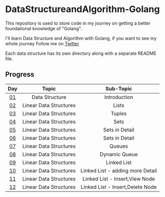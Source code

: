 # DataStructureandAlgorithm-Golang

This repository is used to store code in my journey on getting a better foundational knowledge of "Golang".

I'll learn Data Structure and Algorithm with Golang, if you want to see my whole journey Follow me on [Twitter](https://twitter.com/WaleedA_dev)

Each data structure has its own directory along with a separate README file.

## Progress

|Day         |Topic                                |Sub-Topic                     |
|:----------:|:-----------------------------------:|:----------------------------:|
|[01](Day01/day.md)      |Data Structure                       |Introduction                  |
|[02](Day02/day.md)      |Linear Data Structures                       |Lists                  |
|[03](Day03/day.md)      |Linear Data Structures                       |Tuples                  |
|[04](Day04/day.md)      |Linear Data Structures                       |Sets                  |
|[05](Day05/day.md)      |Linear Data Structures                       |Sets in Detail                  |
|[06](Day06/day.md)      |Linear Data Structures                       |Sets in Detail                  |
|[07](Day07/day.md)      |Linear Data Structures                       |Queues                  |
|[08](Day08/day.md)      |Linear Data Structures                       |Dynamic Queue                  |
|[09](Day09/day.md)      |Linear Data Structures                       |Linked List                  |
|[10](Day10/day.md)      |Linear Data Structures                       |Linked List - adding more Detail                 |
|[11](Day11/day.md)      |Linear Data Structures                       |Linked List - Insert,View Node                 |
|[12](Day12/day.md)      |Linear Data Structures                       |Linked List -  Insert,Delete Node                 |
